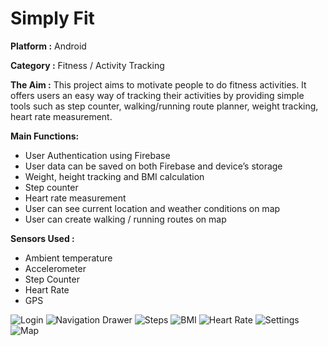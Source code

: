 # Simply Fit

**Platform :** Android

**Category :** Fitness / Activity Tracking

**The Aim :** This project aims to motivate people to do fitness activities. It offers users an easy way of tracking their activities by providing simple tools such as step counter, walking/running route planner, weight tracking, heart rate measurement.

**Main Functions:**
* User Authentication using Firebase
* User data can be saved on both Firebase and device’s storage
* Weight, height tracking and BMI calculation
* Step counter
* Heart rate measurement
* User can see current location and weather conditions on map
* User can create walking / running routes on map

**Sensors Used :**
* Ambient temperature
* Accelerometer
* Step Counter
* Heart Rate
* GPS


![Login](https://imagizer.imageshack.com/v2/640x480q90/924/0lzL8r.jpg)
![Navigation Drawer](https://imagizer.imageshack.com/v2/640x480q90/921/BdGaki.jpg)
![Steps](https://imagizer.imageshack.com/v2/640x480q90/923/uE9j7l.jpg)
![BMI](https://imagizer.imageshack.com/v2/640x480q90/923/3OQKzW.jpg)
![Heart Rate](https://imagizer.imageshack.com/v2/640x480q90/921/R5QBz9.jpg)
![Settings](https://imagizer.imageshack.com/v2/640x480q90/924/tB7ih7.jpg)
![Map](https://imagizer.imageshack.com/v2/640x480q90/924/NfDBRf.jpg)
